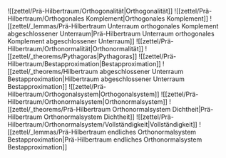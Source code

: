 ![[zettel/Prä-Hilbertraum/Orthogonalität|Orthogonalität]]
![[zettel/Prä-Hilbertraum/Orthogonales Komplement|Orthogonales Komplement]]
![[zettel/_lemmas/Prä-Hilbertraum Unterraum orthogonales Komplement abgeschlossener Unterraum|Prä-Hilbertraum Unterraum orthogonales Komplement abgeschlossener Unterraum]]
![[zettel/Prä-Hilbertraum/Orthonormalität|Orthonormalität]]
![[zettel/_theorems/Pythagoras|Pythagoras]]
![[zettel/Prä-Hilbertraum/Bestapproximation|Bestapproximation]]
![[zettel/_theorems/Hilbertraum abgeschlossener Unterraum Bestapproximation|Hilbertraum abgeschlossener Unterraum Bestapproximation]]
![[zettel/Prä-Hilbertraum/Orthogonalsystem|Orthogonalsystem]]
![[zettel/Prä-Hilbertraum/Orthonormalsystem|Orthonormalsystem]]
![[zettel/_theorems/Prä-Hilbertraum Orthonormalsystem Dichtheit|Prä-Hilbertraum Orthonormalsystem Dichtheit]]
![[zettel/Prä-Hilbertraum/Orthonormalsystem/Vollständigkeit|Vollständigkeit]]
![[zettel/_lemmas/Prä-Hilbertraum endliches Orthonormalsystem Bestapproximation|Prä-Hilbertraum endliches Orthonormalsystem Bestapproximation]]